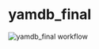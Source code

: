 # yamdb_final
![yamdb_final workflow](https://github.com/chief1978/yamdb_final/actions/workflows/yamdb_workflow.yml/badge.svg)
